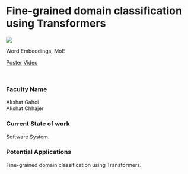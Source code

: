 # Fine-grained domain classification using Transformers

![](38.%20Fine-grained%20domain%20classification%20using%20Transformers.png)

Word Embeddings, MoE

[Poster](38.%20Fine-grained%20domain%20classification%20using%20Transformers.pdf)
[Video](https://rndshowcase.iiit.ac.in/tto/TTO_website_data/Videos/155.mp4)

<br>


### Faculty Name

Akshat Gahoi<br>
Akshat Chhajer


### Current State of work

Software System.


### Potential Applications

Fine-grained domain classification using Transformers.
